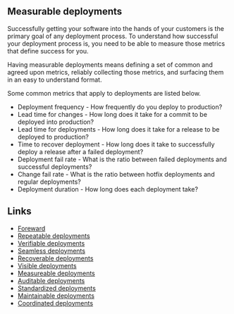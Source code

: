 ## Measurable deployments

Successfully getting your software into the hands of your customers is the primary goal of any deployment process. To understand how successful your deployment process is, you need to be able to measure those metrics that define success for you.

Having measurable deployments means defining a set of common and agreed upon metrics, reliably collecting those metrics, and surfacing them in an easy to understand format.

Some common metrics that apply to deployments are listed below.

* Deployment frequency - How frequently do you deploy to production?
* Lead time for changes - How long does it take for a commit to be deployed into production?
* Lead time for deployments - How long does it take for a release to be deployed to production?
* Time to recover deployment - How long does it take to successfully deploy a release after a failed deployment?
* Deployment fail rate - What is the ratio between failed deployments and successful deployments? 
* Change fail rate - What is the ratio between hotfix deployments and regular deployments? 
* Deployment duration - How long does each deployment take?

## Links
* [Foreward](../chapter0/index.md)
* [Repeatable deployments](../chapter1/index.md)
* [Verifiable deployments](../chapter2/index.md)
* [Seamless deployments](../chapter3/index.md)
* [Recoverable deployments](../chapter4/index.md)
* [Visible deployments](../chapter5/index.md)
* [Measureable deployments](../chapter6/index.md)
* [Auditable deployments](../chapter7/index.md)
* [Standardized deployments](../chapter8/index.md)
* [Maintainable deployments](../chapter9/index.md)
* [Coordinated deployments](../chapter10/index.md)